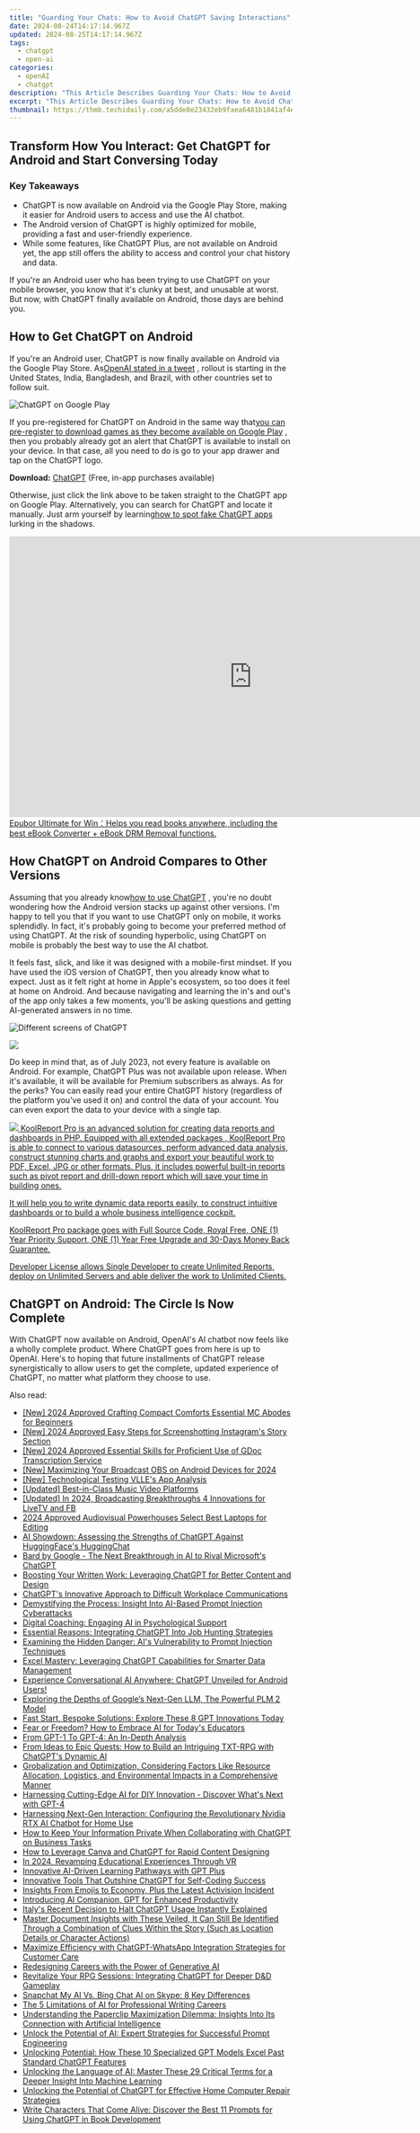 ```yaml
---
title: "Guarding Your Chats: How to Avoid ChatGPT Saving Interactions"
date: 2024-08-24T14:17:14.967Z
updated: 2024-08-25T14:17:14.967Z
tags:
  - chatgpt
  - open-ai
categories:
  - openAI
  - chatgpt
description: "This Article Describes Guarding Your Chats: How to Avoid ChatGPT Saving Interactions"
excerpt: "This Article Describes Guarding Your Chats: How to Avoid ChatGPT Saving Interactions"
thumbnail: https://thmb.techidaily.com/a5dde8e23432eb9faea6481b1841af4ec33dc75da64317f31b7964d607abcd74.jpg
---
```


## Transform How You Interact: Get ChatGPT for Android and Start Conversing Today

### Key Takeaways

* ChatGPT is now available on Android via the Google Play Store, making it easier for Android users to access and use the AI chatbot.
* The Android version of ChatGPT is highly optimized for mobile, providing a fast and user-friendly experience.
* While some features, like ChatGPT Plus, are not available on Android yet, the app still offers the ability to access and control your chat history and data.

 If you're an Android user who has been trying to use ChatGPT on your mobile browser, you know that it's clunky at best, and unusable at worst. But now, with ChatGPT finally available on Android, those days are behind you.

## How to Get ChatGPT on Android

 If you're an Android user, ChatGPT is now finally available on Android via the Google Play Store. As[OpenAI stated in a tweet](https://twitter.com/OpenAI/status/1683854695398522881) , rollout is starting in the United States, India, Bangladesh, and Brazil, with other countries set to follow suit.

![ChatGPT on Google Play](https://static1.makeuseofimages.com/wordpress/wp-content/uploads/wm/2023/07/chatgpt-google-play-1.jpg)

 If you pre-registered for ChatGPT on Android in the same way that[you can pre-register to download games as they become available on Google Play](https://www.makeuseof.com/pre-register-games-google-play-store/) , then you probably already got an alert that ChatGPT is available to install on your device. In that case, all you need to do is go to your app drawer and tap on the ChatGPT logo.

**Download:** [ChatGPT](https://www.anrdoezrs.net/links/7251228/type/dlg/sid/UUmuoUeUpU2028180/https://play.google.com/store/apps/details?id=com.openai.chatgpt&hl=en&gl=US) (Free, in-app purchases available)

 Otherwise, just click the link above to be taken straight to the ChatGPT app on Google Play. Alternatively, you can search for ChatGPT and locate it manually. Just arm yourself by learning[how to spot fake ChatGPT apps](https://www.makeuseof.com/how-to-spot-fake-chatgpt-app-on-apple-app-store/) lurking in the shadows.

<!-- affiliate ads begin -->
<a href="https://secure.2checkout.com/order/checkout.php?PRODS=4599951&QTY=1&AFFILIATE=108875&CART=1"><iframe width="864" height="500" src="https://www.youtube.com/embed/jVnfr5HudQw" title="The Latest and Easiest Solution to Remove Kindle DRM on Windows (without Degrading)" frameborder="0" allow="accelerometer; autoplay; clipboard-write; encrypted-media; gyroscope; picture-in-picture; web-share" referrerpolicy="strict-origin-when-cross-origin" allowfullscreen></iframe>
Epubor Ultimate for Win：Helps you read books anywhere, including the best eBook Converter + eBook DRM Removal functions.</a>
<!-- affiliate ads end -->
## How ChatGPT on Android Compares to Other Versions

 Assuming that you already know[how to use ChatGPT](https://www.makeuseof.com/how-to-use-chatgpt-by-openai) , you're no doubt wondering how the Android version stacks up against other versions. I'm happy to tell you that if you want to use ChatGPT only on mobile, it works splendidly. In fact, it's probably going to become your preferred method of using ChatGPT. At the risk of sounding hyperbolic, using ChatGPT on mobile is probably the best way to use the AI chatbot.

 It feels fast, slick, and like it was designed with a mobile-first mindset. If you have used the iOS version of ChatGPT, then you already know what to expect. Just as it felt right at home in Apple's ecosystem, so too does it feel at home on Android. And because navigating and learning the in's and out's of the app only takes a few moments, you'll be asking questions and getting AI-generated answers in no time.

![Different screens of ChatGPT](https://static1.makeuseofimages.com/wordpress/wp-content/uploads/wm/2023/07/chatgpt-android-overview.png)

<!-- affiliate ads begin -->
<a href="https://shop.incomedia.eu/order/checkout.php?PRODS=14095146&QTY=1&AFFILIATE=108875&CART=1"><img src="https://secure.2checkout.com/images/merchant/8b6cc3ee5ec407721ce3bf5ff4c0f56b/PRO_BUY_728x90-EN.jpg" border="0"></a>
<!-- affiliate ads end -->
 Do keep in mind that, as of July 2023, not every feature is available on Android. For example, ChatGPT Plus was not available upon release. When it's available, it will be available for Premium subscribers as always. As for the perks? You can easily read your entire ChatGPT history (regardless of the platform you've used it on) and control the data of your account. You can even export the data to your device with a single tap.

<!-- affiliate ads begin -->
<a href="https://secure.2checkout.com/order/checkout.php?PRODS=4737285&QTY=1&AFFILIATE=108875&CART=1"><img src="https://secure.avangate.com/images/merchant/b2f83c409ce63012229fb9cd465bdcfe/products/copy_reporting_system.png" border="0">  KoolReport Pro  is an advanced solution for creating data reports and dashboards in PHP. Equipped with all  extended packages , KoolReport Pro is able to connect to various datasources, perform advanced data analysis, construct stunning charts and graphs and export your beautiful work to PDF, Excel, JPG or other formats. Plus, it includes powerful built-in reports such as pivot report and drill-down report which will save your time in building ones. 

 It will help you to write dynamic data reports easily, to construct intuitive dashboards or to build a whole business intelligence cockpit. 

  KoolReport Pro  package goes with Full Source Code, Royal Free, ONE (1) Year Priority Support, ONE (1) Year Free Upgrade and 30-Days Money Back Guarantee. 

  Developer License  allows  Single Developer  to create Unlimited Reports, deploy on Unlimited Servers and able deliver the work to Unlimited Clients. </a>
<!-- affiliate ads end -->
## ChatGPT on Android: The Circle Is Now Complete

 With ChatGPT now available on Android, OpenAI's AI chatbot now feels like a wholly complete product. Where ChatGPT goes from here is up to OpenAI. Here's to hoping that future installments of ChatGPT release synergistically to allow users to get the complete, updated experience of ChatGPT, no matter what platform they choose to use.


<ins class="adsbygoogle"
     style="display:block"
     data-ad-format="autorelaxed"
     data-ad-client="ca-pub-7571918770474297"
     data-ad-slot="1223367746"></ins>



<ins class="adsbygoogle"
     style="display:block"
     data-ad-client="ca-pub-7571918770474297"
     data-ad-slot="8358498916"
     data-ad-format="auto"
     data-full-width-responsive="true"></ins>

<span class="atpl-alsoreadstyle">Also read:</span>
<div><ul>
<li><a href="https://video-capture.techidaily.com/new-2024-approved-crafting-compact-comforts-essential-mc-abodes-for-beginners/"><u>[New] 2024 Approved  Crafting Compact Comforts  Essential MC Abodes for Beginners</u></a></li>
<li><a href="https://instagram-video-files.techidaily.com/new-2024-approved-easy-steps-for-screenshotting-instagrams-story-section/"><u>[New] 2024 Approved  Easy Steps for Screenshotting Instagram's Story Section</u></a></li>
<li><a href="https://fox-direct.techidaily.com/new-2024-approved-essential-skills-for-proficient-use-of-gdoc-transcription-service/"><u>[New] 2024 Approved  Essential Skills for Proficient Use of GDoc Transcription Service</u></a></li>
<li><a href="https://screen-sharing-recording.techidaily.com/new-maximizing-your-broadcast-obs-on-android-devices-for-2024/"><u>[New] Maximizing Your Broadcast  OBS on Android Devices for 2024</u></a></li>
<li><a href="https://some-guidance.techidaily.com/new-technological-testing-vlles-app-analysis/"><u>[New] Technological Testing  VLLE's App Analysis</u></a></li>
<li><a href="https://article-tips.techidaily.com/updated-best-in-class-music-video-platforms/"><u>[Updated] Best-in-Class Music Video Platforms</u></a></li>
<li><a href="https://facebook-clips.techidaily.com/updated-in-2024-broadcasting-breakthroughs-4-innovations-for-livetv-and-fb/"><u>[Updated] In 2024, Broadcasting Breakthroughs  4 Innovations for LiveTV and FB</u></a></li>
<li><a href="https://youtube-clips.techidaily.com/2024-approved-audiovisual-powerhouses-select-best-laptops-for-editing/"><u>2024 Approved  Audiovisual Powerhouses  Select Best Laptops for Editing</u></a></li>
<li><a href="https://tech-revival.techidaily.com/ai-showdown-assessing-the-strengths-of-chatgpt-against-huggingfaces-huggingchat/"><u>AI Showdown: Assessing the Strengths of ChatGPT Against HuggingFace's HuggingChat</u></a></li>
<li><a href="https://tech-revival.techidaily.com/bard-by-google-the-next-breakthrough-in-ai-to-rival-microsofts-chatgpt/"><u>Bard by Google - The Next Breakthrough in AI to Rival Microsoft's ChatGPT</u></a></li>
<li><a href="https://tech-revival.techidaily.com/boosting-your-written-work-leveraging-chatgpt-for-better-content-and-design/"><u>Boosting Your Written Work: Leveraging ChatGPT for Better Content and Design</u></a></li>
<li><a href="https://tech-revival.techidaily.com/chatgpts-innovative-approach-to-difficult-workplace-communications/"><u>ChatGPT's Innovative Approach to Difficult Workplace Communications</u></a></li>
<li><a href="https://tech-revival.techidaily.com/demystifying-the-process-insight-into-ai-based-prompt-injection-cyberattacks/"><u>Demystifying the Process: Insight Into AI-Based Prompt Injection Cyberattacks</u></a></li>
<li><a href="https://tech-revival.techidaily.com/digital-coaching-engaging-ai-in-psychological-support/"><u>Digital Coaching: Engaging AI in Psychological Support</u></a></li>
<li><a href="https://tech-revival.techidaily.com/essential-reasons-integrating-chatgpt-into-job-hunting-strategies/"><u>Essential Reasons: Integrating ChatGPT Into Job Hunting Strategies</u></a></li>
<li><a href="https://tech-revival.techidaily.com/examining-the-hidden-danger-ais-vulnerability-to-prompt-injection-techniques/"><u>Examining the Hidden Danger: AI's Vulnerability to Prompt Injection Techniques</u></a></li>
<li><a href="https://tech-revival.techidaily.com/excel-mastery-leveraging-chatgpt-capabilities-for-smarter-data-management/"><u>Excel Mastery: Leveraging ChatGPT Capabilities for Smarter Data Management</u></a></li>
<li><a href="https://tech-revival.techidaily.com/experience-conversational-ai-anywhere-chatgpt-unveiled-for-android-users/"><u>Experience Conversational AI Anywhere: ChatGPT Unveiled for Android Users!</u></a></li>
<li><a href="https://tech-revival.techidaily.com/exploring-the-depths-of-googles-next-gen-llm-the-powerful-plm-2-model/"><u>Exploring the Depths of Google’s Next-Gen LLM, The Powerful PLM 2 Model</u></a></li>
<li><a href="https://tech-revival.techidaily.com/fast-start-bespoke-solutions-explore-these-8-gpt-innovations-today/"><u>Fast Start, Bespoke Solutions: Explore These 8 GPT Innovations Today</u></a></li>
<li><a href="https://tech-revival.techidaily.com/fear-or-freedom-how-to-embrace-ai-for-todays-educators/"><u>Fear or Freedom? How to Embrace AI for Today's Educators</u></a></li>
<li><a href="https://tech-revival.techidaily.com/from-gpt-1-to-gpt-4-an-in-depth-analysis/"><u>From GPT-1 To GPT-4: An In-Depth Analysis</u></a></li>
<li><a href="https://tech-revival.techidaily.com/from-ideas-to-epic-quests-how-to-build-an-intriguing-txt-rpg-with-chatgpts-dynamic-ai/"><u>From Ideas to Epic Quests: How to Build an Intriguing TXT-RPG with ChatGPT's Dynamic AI</u></a></li>
<li><a href="https://buynow-reviews.techidaily.com/grobalization-and-optimization-considering-factors-like-resource-allocation-logistics-and-environmental-impacts-in-a-comprehensive-manner/"><u>Grobalization and Optimization, Considering Factors Like Resource Allocation, Logistics, and Environmental Impacts in a Comprehensive Manner</u></a></li>
<li><a href="https://tech-revival.techidaily.com/harnessing-cutting-edge-ai-for-diy-innovation-discover-whats-next-with-gpt-4/"><u>Harnessing Cutting-Edge AI for DIY Innovation - Discover What's Next with GPT-4</u></a></li>
<li><a href="https://tech-revival.techidaily.com/harnessing-next-gen-interaction-configuring-the-revolutionary-nvidia-rtx-ai-chatbot-for-home-use/"><u>Harnessing Next-Gen Interaction: Configuring the Revolutionary Nvidia RTX AI Chatbot for Home Use</u></a></li>
<li><a href="https://tech-revival.techidaily.com/how-to-keep-your-information-private-when-collaborating-with-chatgpt-on-business-tasks/"><u>How to Keep Your Information Private When Collaborating with ChatGPT on Business Tasks</u></a></li>
<li><a href="https://tech-revival.techidaily.com/how-to-leverage-canva-and-chatgpt-for-rapid-content-designing/"><u>How to Leverage Canva and ChatGPT for Rapid Content Designing</u></a></li>
<li><a href="https://fox-access.techidaily.com/in-2024-revamping-educational-experiences-through-vr/"><u>In 2024, Revamping Educational Experiences Through VR</u></a></li>
<li><a href="https://tech-revival.techidaily.com/innovative-ai-driven-learning-pathways-with-gpt-plus/"><u>Innovative AI-Driven Learning Pathways with GPT Plus</u></a></li>
<li><a href="https://tech-revival.techidaily.com/innovative-tools-that-outshine-chatgpt-for-self-coding-success/"><u>Innovative Tools That Outshine ChatGPT for Self-Coding Success</u></a></li>
<li><a href="https://tech-revival.techidaily.com/insights-from-emojis-to-economy-plus-the-latest-activision-incident/"><u>Insights From Emojis to Economy, Plus the Latest Activision Incident</u></a></li>
<li><a href="https://tech-revival.techidaily.com/introducing-ai-companion-gpt-for-enhanced-productivity/"><u>Introducing AI Companion, GPT for Enhanced Productivity</u></a></li>
<li><a href="https://tech-revival.techidaily.com/italys-recent-decision-to-halt-chatgpt-usage-instantly-explained/"><u>Italy's Recent Decision to Halt ChatGPT Usage Instantly Explained</u></a></li>
<li><a href="https://tech-revival.techidaily.com/master-document-insights-with-these-veiled-it-can-still-be-identified-through-a-combination-of-clues-within-the-story-such-as-location-details-or-character-49/"><u>Master Document Insights with These Veiled, It Can Still Be Identified Through a Combination of Clues Within the Story (Such as Location Details or Character Actions)</u></a></li>
<li><a href="https://tech-revival.techidaily.com/maximize-efficiency-with-chatgpt-whatsapp-integration-strategies-for-customer-care/"><u>Maximize Efficiency with ChatGPT-WhatsApp Integration Strategies for Customer Care</u></a></li>
<li><a href="https://tech-revival.techidaily.com/redesigning-careers-with-the-power-of-generative-ai/"><u>Redesigning Careers with the Power of Generative AI</u></a></li>
<li><a href="https://tech-revival.techidaily.com/revitalize-your-rpg-sessions-integrating-chatgpt-for-deeper-dandd-gameplay/"><u>Revitalize Your RPG Sessions: Integrating ChatGPT for Deeper D&D Gameplay</u></a></li>
<li><a href="https://tech-revival.techidaily.com/snapchat-my-ai-vs-bing-chat-ai-on-skype-8-key-differences/"><u>Snapchat My AI Vs. Bing Chat AI on Skype: 8 Key Differences</u></a></li>
<li><a href="https://tech-revival.techidaily.com/the-5-limitations-of-ai-for-professional-writing-careers/"><u>The 5 Limitations of AI for Professional Writing Careers</u></a></li>
<li><a href="https://tech-revival.techidaily.com/understanding-the-paperclip-maximization-dilemma-insights-into-its-connection-with-artificial-intelligence/"><u>Understanding the Paperclip Maximization Dilemma: Insights Into Its Connection with Artificial Intelligence</u></a></li>
<li><a href="https://tech-revival.techidaily.com/unlock-the-potential-of-ai-expert-strategies-for-successful-prompt-engineering/"><u>Unlock the Potential of AI: Expert Strategies for Successful Prompt Engineering</u></a></li>
<li><a href="https://tech-revival.techidaily.com/unlocking-potential-how-these-10-specialized-gpt-models-excel-past-standard-chatgpt-features/"><u>Unlocking Potential: How These 10 Specialized GPT Models Excel Past Standard ChatGPT Features</u></a></li>
<li><a href="https://tech-revival.techidaily.com/unlocking-the-language-of-ai-master-these-29-critical-terms-for-a-deeper-insight-into-machine-learning/"><u>Unlocking the Language of AI: Master These 29 Critical Terms for a Deeper Insight Into Machine Learning</u></a></li>
<li><a href="https://tech-revival.techidaily.com/unlocking-the-potential-of-chatgpt-for-effective-home-computer-repair-strategies/"><u>Unlocking the Potential of ChatGPT for Effective Home Computer Repair Strategies</u></a></li>
<li><a href="https://tech-revival.techidaily.com/write-characters-that-come-alive-discover-the-best-11-prompts-for-using-chatgpt-in-book-development/"><u>Write Characters That Come Alive: Discover the Best 11 Prompts for Using ChatGPT in Book Development</u></a></li>
</ul></div>
